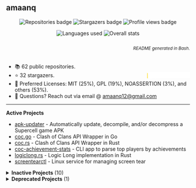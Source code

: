 ## amaanq

<p align="center">
    <img alt="Repositories badge" src="https://img.shields.io/badge/Public%20Repositories-62-%23248eb7" />
    <img alt="Stargazers badge" src="https://img.shields.io/badge/Stargazers-32-%23bf5d2f" />
    <img alt="Profile views badge" src="https://komarev.com/ghpvc/?username=amaanq&style=flat" />
</p>

<p align="center">
    <img alt="Languages used" src="https://github-readme-stats.vercel.app/api/top-langs/?username=amaanq&layout=compact&theme=tokyonight&title_color=0x005ACE&icon_color=0x005ACE&custom_title=My%20Most%20Used%20Languages" />
    <img alt="Overall stats" src="https://github-readme-stats.vercel.app/api?username=amaanq&show_icons=true&theme=tokyonight&hide=stars&count_private=true&title_color=0x005ACE&icon_color=0x005ACE&custom_title=My%20GitHub%20Stats" />
</p>

<h6 align="right">
	<sub>
        README generated in Bash.
    </sub>
</h6>

- 📚️ 62 public repositories.
- ⭐️ 32 stargazers. <img align="right" alt="Stars graph" src="sparklines/stargazers.svg" height="18px" />
- 📃️ Preferred Licenses: MIT (25%), GPL (19%), NOASSERTION (3%), and others (53%).
- 📧 Questions? Reach out via email @ amaanq12@gmail.com
<!-- - 💻️ Programming Languages: Go (38%), Rust (19%), Python (16%), and others (27%). -->

---

**Active Projects**

- [apk-updater](https://github.com/amaanq/apk-updater) - Automatically update, decompile, and/or decompress a Supercell game APK
- [coc.go](https://github.com/amaanq/coc.go) - Clash of Clans API Wrapper in Go
- [coc.rs](https://github.com/amaanq/coc.rs) - Clash of Clans API Wrapper in Rust
- [coc-achievement-stats](https://github.com/amaanq/coc-achievement-stats) - CLI app to parse top players by achievements
- [logiclong.rs](https://github.com/amaanq/logiclong-rs) - Logic Long implementation in Rust
- [screentearctl](https://github.com/amaanq/screentearctl) - Linux service for managing screen tear

<details>
<summary><b>Inactive Projects</b> (10)</summary>

- [bytestream](https://github.com/amaanq/bytestream) - Low level look at Supercell bytestream protocol
- [clash-assets](https://github.com/amaanq/clash-assets) - Unpacked game assets
- [cr.go](https://github.com/amaanq/cr.go) - Clash Royale API Wrapper in Go
- [Falcon8Reverse](https://github.com/amaanq/Falcon8Reverse) - Writing software to interact with Falcon 8 Keypad
- [libpain](https://github.com/amaanq/libpain) - Demo of how to compile standalone C++ code to Android and hook said code with Frida
- [sc-compression.go](https://github.com/amaanq/sc-compression.go) - Supercell asset (de)compression tool (in Go)
- [sc-compression.py](https://github.com/amaanq/sc-compression.py) - Supercell asset (de)compression tool (in Python)
- [sc-compression.rs](https://github.com/amaanq/sc-compression.rs) - Supercell asset (de)compression tool (in Rust)
- [vscode-hexeditor-varint](https://github.com/amaanq/vscode-hexeditor-varint) - Fork of Microsoft's extension that adds the ability to display varints
- [widgets](https://github.com/amaanq/widgets) - Wrappers to enhance the discordgo package
</details>

<details>
<summary><b>Deprecated Projects</b> (1)</summary>

- [bytestream-rs](https://github.com/amaanq/bytestream-rs) - embedded in a larger repository that is private, I can release just the bytestream portion if wanted
</details>
